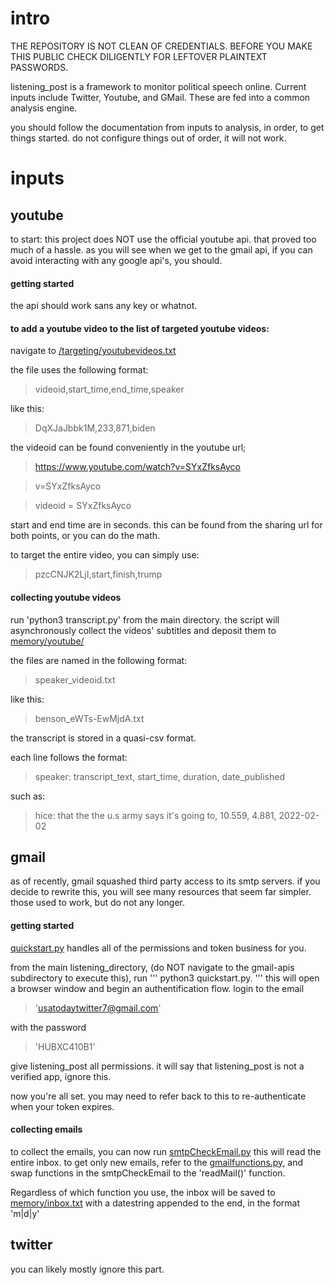 # intro

THE REPOSITORY IS NOT CLEAN OF CREDENTIALS. BEFORE YOU MAKE THIS PUBLIC CHECK DILIGENTLY FOR LEFTOVER PLAINTEXT PASSWORDS.  


listening_post is a framework to monitor political speech online. Current inputs include Twitter, Youtube, and GMail. These are fed into a common analysis engine. 

you should follow the documentation from inputs to analysis, in order, to get things started. do not configure things out of order, it will not work.

# inputs

## youtube
to start: this project does NOT use the official youtube api. that proved too much of a hassle. as you will see when we get to the gmail api, if you can avoid interacting with any google api's, you should.

#### getting started
the api should work sans any key or whatnot. 
#### to add a youtube video to the list of targeted youtube videos:
navigate to [/targeting/youtubevideos.txt](/targeting/youtubevideos.txt)

the file uses the following format:

> videoid,start_time,end_time,speaker

like this:

> DqXJaJbbk1M,233,871,biden

the videoid can be found conveniently in the youtube url;

> https://www.youtube.com/watch?v=SYxZfksAyco

> v=SYxZfksAyco


> videoid = SYxZfksAyco

start and end time are in seconds. this can be found from the sharing url for both points, or you can do the math. 

to target the entire video, you can simply use:

> pzcCNJK2LjI,start,finish,trump

#### collecting youtube videos

run 'python3 transcript.py' from the main directory. 
the script will asynchronously collect the videos' subtitles and deposit them to [memory/youtube/](memory/youtube/)

the files are named in the following format: 

> speaker_videoid.txt

like this:

> benson_eWTs-EwMjdA.txt

the transcript is stored in a quasi-csv format. 

each line follows the format:

> speaker: transcript_text, start_time, duration, date_published

such as:

> hice: that the the u.s army says it's going to, 10.559, 4.881, 2022-02-02


## gmail
as of recently, gmail squashed third party access to its smtp servers. if you decide to rewrite this, you will see many resources that seem far simpler. those used to work, but do not any longer. 

#### getting started
[quickstart.py](/google-apis/quickstart.py) handles all of the permissions and token business for you.

from the main listening_directory, (do NOT navigate to the gmail-apis subdirectory to execute this), run 
'''
python3 quickstart.py. 
'''
this will open a browser window and begin an authentification flow. 
login to the email 
>'usatodaytwitter7@gmail.com' 

with the password 


>'HUBXC410B1' 

give listening_post all permissions. it will say that listening_post is not a verified app, ignore this.

now you're all set. you may need to refer back to this to re-authenticate when your token expires.

#### collecting emails
to collect the emails, you can now run [smtpCheckEmail.py](smtpCheckEmail.py) this will read the entire inbox. to get only new emails, refer to the [gmailfunctions.py](/google-apis/gmailfunctions.py), and swap functions in the smtpCheckEmail to the 'readMail()' function. 

Regardless of which function you use, the inbox will be saved to [memory/inbox.txt](/memory) with a datestring appended to the end, in the format 'm|d|y'
## twitter
you can likely mostly ignore this part.
